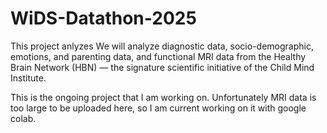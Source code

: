 # WiDS-Datathon-2025
This project anlyzes We will analyze diagnostic data, socio-demographic, emotions, and parenting data, and functional MRI data from the Healthy Brain Network (HBN) — the signature scientific initiative of the Child Mind Institute.

This is the ongoing project that I am working on.
Unfortunately MRI data is too large to be uploaded here, so I am current working on it with google colab.

